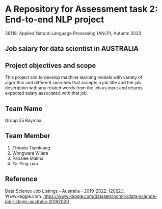 # A Repository for Assessment task 2: End-to-end NLP project
 36118: Applied Natural Language Processing (ANLP), Autumn 2023


## Job salary for data scientist in AUSTRALIA

## Project objectives and scope
This project aim to develop machine learning models with variety of algorithm and different searches that accepts a job title and the job description with any related words from the job as input and returns expected salary associated with that job. 				 

## Team Name
Group 55 Baymax

## Team Member
1. Thirada Tiamklang 
2. Wongwara Wijara  
3. Panalee Makha  
4. Ya-Ping Liao

## Reference
Data Science Job Listings - Australia - 2019-2022. (2022.). Www.kaggle.com. https://www.kaggle.com/datasets/nomilk/data-science-job-listings-australia-20192020
